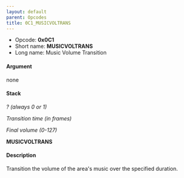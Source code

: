 ```yaml
---
layout: default
parent: Opcodes
title: 0C1_MUSICVOLTRANS
---
```


-   Opcode: **0x0C1**
-   Short name: **MUSICVOLTRANS**
-   Long name: Music Volume Transition

#### Argument

none

#### Stack

  
*? (always 0 or 1)*

*Transition time (in frames)*

*Final volume (0-127)*

**MUSICVOLTRANS**

#### Description

Transition the volume of the area's music over the specified duration.
